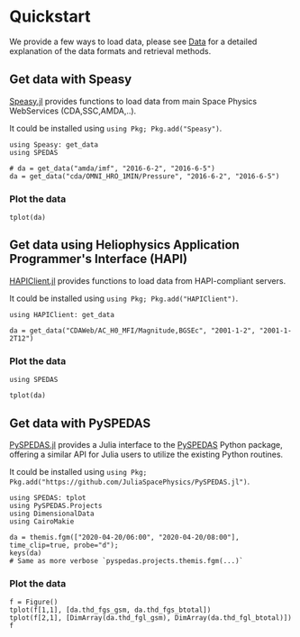 # Quickstart

We provide a few ways to load data, please see [Data](../explanations/data.md) for a detailed explanation of the data formats and retrieval methods.

## Get data with Speasy

[Speasy.jl](https://github.com/SciQLop/Speasy.jl) provides functions to load data from main Space Physics WebServices (CDA,SSC,AMDA,..).

It could be installed using `using Pkg; Pkg.add("Speasy")`.

```@example share
using Speasy: get_data
using SPEDAS

# da = get_data("amda/imf", "2016-6-2", "2016-6-5")
da = get_data("cda/OMNI_HRO_1MIN/Pressure", "2016-6-2", "2016-6-5")
```

### Plot the data

```@example share
tplot(da)
```

## Get data using Heliophysics Application Programmer's Interface (HAPI)

[HAPIClient.jl](https://github.com/JuliaSpacePhysics/HAPIClient.jl) provides functions to load data from HAPI-compliant servers.

It could be installed using `using Pkg; Pkg.add("HAPIClient")`.

```@example hapi
using HAPIClient: get_data

da = get_data("CDAWeb/AC_H0_MFI/Magnitude,BGSEc", "2001-1-2", "2001-1-2T12")
```

### Plot the data

```@example hapi
using SPEDAS

tplot(da)
```

## Get data with PySPEDAS

[PySPEDAS.jl](https://github.com/JuliaSpacePhysics/PySPEDAS.jl) provides a Julia interface to the [PySPEDAS](https://github.com/spedas/pyspedas) Python package, offering a similar API for Julia users to utilize the existing Python routines.

It could be installed using `using Pkg; Pkg.add("https://github.com/JuliaSpacePhysics/PySPEDAS.jl")`.

```@example pyspedas
using SPEDAS: tplot
using PySPEDAS.Projects
using DimensionalData
using CairoMakie

da = themis.fgm(["2020-04-20/06:00", "2020-04-20/08:00"], time_clip=true, probe="d");
keys(da)
# Same as more verbose `pyspedas.projects.themis.fgm(...)`
```

### Plot the data

```@example pyspedas
f = Figure()
tplot(f[1,1], [da.thd_fgs_gsm, da.thd_fgs_btotal])
tplot(f[2,1], [DimArray(da.thd_fgl_gsm), DimArray(da.thd_fgl_btotal)])
f
```

